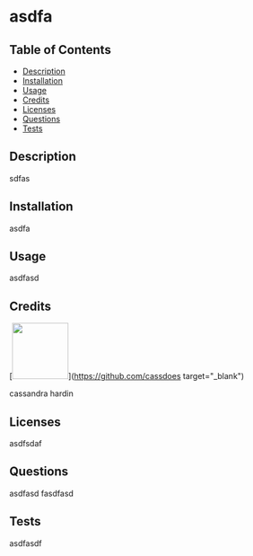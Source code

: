 # asdfa

  ## Table of Contents
  - [Description](#description)
  - [Installation](#installation)
  - [Usage](#usage)
  - [Credits](#credits)
  - [Licenses](#licenses)
  - [Questions](#questions)
  - [Tests](#tests)

  ## Description
  sdfas

  ## Installation
  asdfa

  ## Usage
  asdfasd

  ## Credits
  [<img src="https://github.com/cassdoes.png?" width="100"/>](https://github.com/cassdoes target="_blank")  

  cassandra hardin
  
  ## Licenses
  asdfsdaf

  ## Questions
  asdfasd
  fasdfasd

  ## Tests
  asdfasdf
